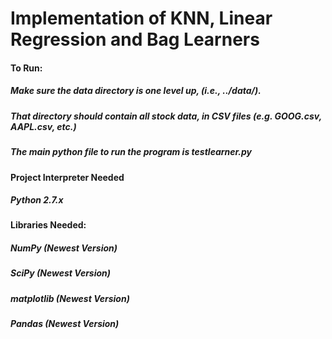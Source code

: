 # Implementation of KNN, Linear Regression and Bag Learners
#### To Run:
##### Make sure the data directory is one level up, (i.e., ../data/).
##### That directory should contain all stock data, in CSV files (e.g. GOOG.csv, AAPL.csv, etc.)
##### The main python file to run the program is testlearner.py
#### Project Interpreter Needed
##### Python 2.7.x
#### Libraries Needed:
##### NumPy (Newest Version)
##### SciPy (Newest Version)
##### matplotlib (Newest Version)
##### Pandas (Newest Version)
